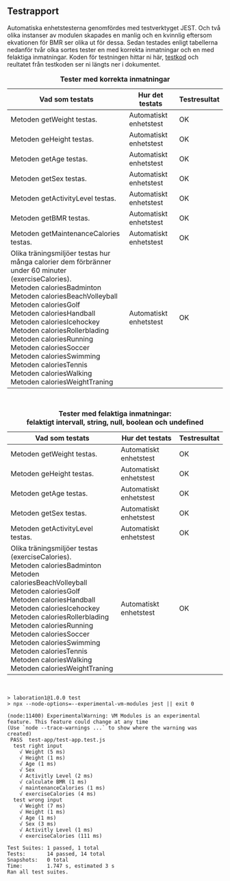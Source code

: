 ## Testrapport
Automatiska enhetstesterna genomfördes med testverktyget JEST.
Och två olika instanser av modulen skapades en manlig och en kvinnlig eftersom ekvationen för BMR ser olika ut för dessa. Sedan testades enligt tabellerna nedanför tvår olka sortes tester en med korrekta inmatningar och en med felaktiga inmatningar. Koden för testningen hittar ni här, [testkod](https://github.com/dc222bz/1DV610-Laboration1/blob/main/test-app/test-app.test.js) och reultatet från testkoden ser ni längts ner i dokumentet.
<table>
<caption><b>Tester med korrekta inmatningar</b></caption>
<thead><tr><th>Vad som testats</th><th>Hur det testats</th><th>Testresultat</th></tr></thead>
<tbody>
<tr><td>Metoden getWeight testas.</td><td>Automatiskt enhetstest</td><td>OK</td></tr>

<tr><td>Metoden geHeight testas.</td><td>Automatiskt enhetstest</td><td>OK</td></tr>

<tr><td>Metoden getAge testas.</td><td>Automatiskt enhetstest</td><td>OK</td></tr>

<tr><td>Metoden getSex testas.</td><td>Automatiskt enhetstest</td><td>OK</td></tr>

<tr><td>Metoden getActivityLevel testas.</td><td>Automatiskt enhetstest</td><td>OK</td></tr>

<tr><td>Metoden getBMR testas.</td><td>Automatiskt enhetstest</td><td>OK</td></tr>

<tr><td>Metoden getMaintenanceCalories testas.</td><td>Automatiskt enhetstest</td><td>OK</td></tr>

<tr><td>Olika träningsmiljöer testas hur många calorier dem förbränner under 60 minuter (exerciseCalories).<br>
Metoden caloriesBadminton<br>
Metoden caloriesBeachVolleyball<br>
Metoden caloriesGolf<br>
Metoden caloriesHandball<br>
Metoden caloriesIcehockey<br>
Metoden caloriesRollerblading<br>
Metoden caloriesRunning<br>
Metoden caloriesSoccer<br>    
Metoden caloriesSwimming<br>
Metoden caloriesTennis<br>
Metoden caloriesWalking<br>
Metoden caloriesWeightTraning<br>
</td><td>Automatiskt enhetstest</td><td>OK</td></tr>
</tbody>
</table>
<br>

<table>
<caption><b>Tester med felaktiga inmatningar: <br>felaktigt intervall, string, null, boolean och undefined</b></caption>
<thead><tr><th>Vad som testats</th><th>Hur det testats</th><th>Testresultat</th></tr></thead>
<tbody>
<tr><td>Metoden getWeight testas.</td><td>Automatiskt enhetstest</td><td>OK</td></tr>

<tr><td>Metoden geHeight testas.</td><td>Automatiskt enhetstest</td><td>OK</td></tr>

<tr><td>Metoden getAge testas.</td><td>Automatiskt enhetstest</td><td>OK</td></tr>

<tr><td>Metoden getSex testas.</td><td>Automatiskt enhetstest</td><td>OK</td></tr>

<tr><td>Metoden getActivityLevel testas.</td><td>Automatiskt enhetstest</td><td>OK</td></tr>

<tr><td>Olika träningsmiljöer testas (exerciseCalories).<br>
Metoden caloriesBadminton<br>
Metoden caloriesBeachVolleyball<br>
Metoden caloriesGolf<br>
Metoden caloriesHandball<br>
Metoden caloriesIcehockey<br>
Metoden caloriesRollerblading<br>
Metoden caloriesRunning<br>
Metoden caloriesSoccer<br>    
Metoden caloriesSwimming<br>
Metoden caloriesTennis<br>
Metoden caloriesWalking<br>
Metoden caloriesWeightTraning<br>
</td><td>Automatiskt enhetstest</td><td>OK</td></tr>
</tbody>
</table>
<br>

```
> laboration1@1.0.0 test
> npx --node-options=--experimental-vm-modules jest || exit 0

(node:11400) ExperimentalWarning: VM Modules is an experimental feature. This feature could change at any time
(Use `node --trace-warnings ...` to show where the warning was created)
 PASS  test-app/test-app.test.js
  test right input
    √ Weight (5 ms)
    √ Height (1 ms)
    √ Age (1 ms)
    √ Sex
    √ Activitly Level (2 ms)
    √ calculate BMR (1 ms)
    √ maintenanceCalories (1 ms)
    √ exerciseCalories (4 ms)
  test wrong input
    √ Weight (7 ms)
    √ Height (1 ms)
    √ Age (1 ms)
    √ Sex (3 ms)
    √ Activitly Level (1 ms)
    √ exerciseCalories (111 ms)

Test Suites: 1 passed, 1 total
Tests:       14 passed, 14 total
Snapshots:   0 total
Time:        1.747 s, estimated 3 s
Ran all test suites.
```